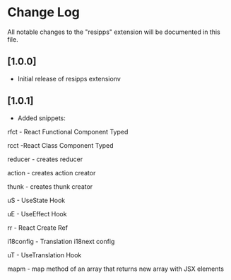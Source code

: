 # Change Log

All notable changes to the "resipps" extension will be documented in this file.

## [1.0.0]

- Initial release of resipps extensionv

## [1.0.1]

- Added snippets:

rfct - React Functional Component Typed

rcct -React Class Component Typed

reducer - creates reducer

action - creates action creator

thunk - creates thunk creator

uS - UseState Hook

uE - UseEffect Hook

rr - React Create Ref

i18config - Translation i18next config

uT - UseTranslation Hook

mapm - map method of an array that returns new array with JSX elements